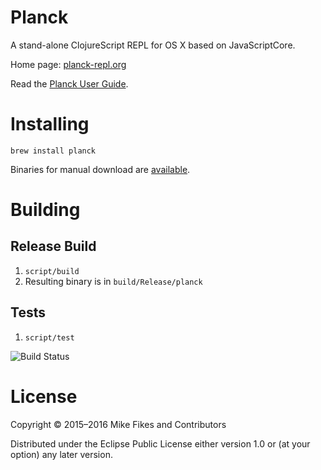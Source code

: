 # Planck

A stand-alone ClojureScript REPL for OS X based on JavaScriptCore.

Home page: [planck-repl.org](http://planck-repl.org)

Read the [Planck User Guide](http://planck-repl.org/guide.html).

# Installing

```
brew install planck
```

Binaries for manual download are [available](http://planck-repl.org/download.html).

# Building 

## Release Build

1. `script/build`
2. Resulting binary is in `build/Release/planck`

## Tests

1. `script/test`

![Build Status](https://circleci.com/gh/mfikes/planck.png?circle-token=:circle-token)

# License

Copyright © 2015–2016 Mike Fikes and Contributors

Distributed under the Eclipse Public License either version 1.0 or (at your option) any later version.
